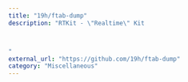 ```yaml
---
title: "19h/ftab-dump"
description: "RTKit - \"Realtime\" Kit



"
external_url: "https://github.com/19h/ftab-dump"
category: "Miscellaneous"
---
```

